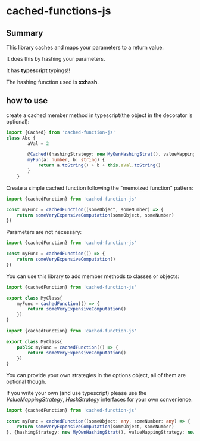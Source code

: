 # cached-functions-js

## Summary

This library caches and maps your parameters to a return value.

It does this by hashing your parameters.

It has **typescript** typings!!

The hashing function used is **xxhash**.

## how to use

create a cached member method in typescript(the object in the decorator is optional):
```typescript
import {Cached} from 'cached-function-js'
class Abc {
        aVal = 2

        @Cached({hashingStrategy: new MyOwnHashingStrat(), valueMappingStrategy: new MyOwnMapper()})
        myFun(a: number, b: string) {
            return a.toString() + b + this.aVal.toString()
        }
    }
```

Create a simple cached function following the "memoized function" pattern:
```javascript
import {cachedFunction} from 'cached-function-js'

const myFunc = cachedFunction((someObject, someNumber) => {
    return someVeryExpensiveComputation(someObject, someNumber)
})
```

Parameters are not necessary:

```javascript
import {cachedFunction} from 'cached-function-js'

const myFunc = cachedFunction(() => {
    return someVeryExpensiveComputation()
})
```

You can use this library to add member methods to classes or objects:

```javascript
import {cachedFunction} from 'cached-function-js'

export class MyClass{
    myFunc = cachedFunction(() => {
        return someVeryExpensiveComputation()
    })
}
```

```typescript
import {cachedFunction} from 'cached-function-js'

export class MyClass{
    public myFunc = cachedFunction(() => {
        return someVeryExpensiveComputation()
    })
}
```

You can provide your own strategies in the options object, all of them are optional though.

If you write your own (and use typescript) please use the _ValueMappingStrategy_, _HashStrategy_ interfaces 
for your own convenience.

```typescript
import {cachedFunction} from 'cached-function-js'

const myFunc = cachedFunction((someObject: any, someNumber: any) => {
    return someVeryExpensiveComputation(someObject, someNumber)
}, {hashingStrategy: new MyOwnHashingStrat(), valueMappingStrategy: new MyOwnMapper()})
```
